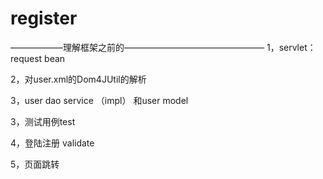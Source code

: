 # register
——————理解框架之前的————————————————
1，servlet：request bean

2，对user.xml的Dom4JUtil的解析

3，user dao service （impl） 和user model

3，测试用例test

4，登陆注册 validate

5，页面跳转
